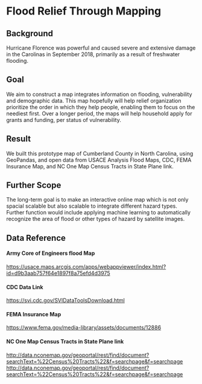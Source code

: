 # Flood Relief Through Mapping

## Background
Hurricane Florence was powerful and caused severe and extensive damage in the Carolinas in September 2018, primarily as a result of freshwater flooding.
## Goal
We aim to construct a map integrates information on flooding, vulnerability and demographic data. This map hopefully will help relief organization prioritize the order in which they help people, enabling them to focus on the neediest first. Over a longer period, the maps will help household apply for grants and funding, per status of vulnerability.
## Result
We built this prototype map of Cumberland County in North Carolina, using GeoPandas, and open data from USACE Analysis Flood Maps, CDC, FEMA Insurance Map, and NC One Map Census Tracts in State Plane link.
## Further Scope
The long-term goal is to make an interactive online map which is not only spacial scalable but also scalable to integrate different hazard types. Further function would include applying machine learning to automatically recognize the area of flood or other types of hazard by satellite images.

## Data Reference
#### Army Core of Engineers flood Map
https://usace.maps.arcgis.com/apps/webappviewer/index.html?id=d9b3aab757f64e1897f8a75efd4d3975

#### CDC Data Link
https://svi.cdc.gov/SVIDataToolsDownload.html

#### FEMA Insurance Map
https://www.fema.gov/media-library/assets/documents/12886

#### NC One Map Census Tracts in State Plane link
http://data.nconemap.gov/geoportal/rest/find/document?searchText=%22Census%20Tracts%22&f=searchpage&f=searchpage
http://data.nconemap.gov/geoportal/rest/find/document?searchText=%22Census%20Tracts%22&f=searchpage&f=searchpage
